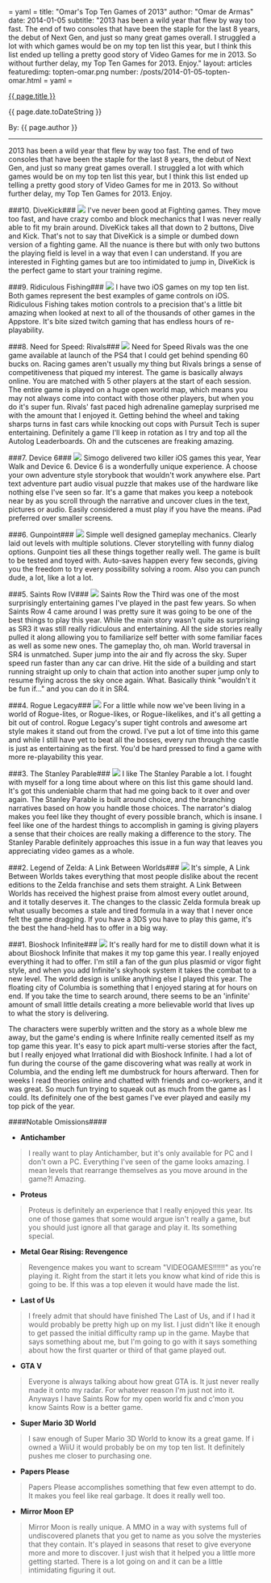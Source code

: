 = yaml =
title: "Omar's Top Ten Games of 2013"
author: "Omar de Armas"
date: 2014-01-05
subtitle: "2013 has been a wild year that flew by way too fast. The end of two consoles that have been the staple for the last 8 years, the debut of Next Gen, and just so many great games overall. I struggled a lot with which games would be on my top ten list this year, but I think this list ended up telling a pretty good story of Video Games for me in 2013. So without further delay, my Top Ten Games for 2013. Enjoy."
layout: articles
featuredimg: topten-omar.png
number: /posts/2014-01-05-topten-omar.html
= yaml =

<a href="{{ page.url }}" class='postTitleLink'><p class='postTitle'>{{ page.title }}</p></a>
<p class='postPublished'>{{ page.date.toDateString }}</p>
<p class='postAuthor'>By: {{ page.author }}</p>
<hr>

2013 has been a wild year that flew by way too fast. The end of two consoles that have been the staple for the last 8 years, the debut of Next Gen, and just so many great games overall. I struggled a lot with which games would be on my top ten list this year, but I think this list ended up telling a pretty good story of Video Games for me in 2013. So without further delay, my Top Ten Games for 2013. Enjoy.


###10. DiveKick###
<img src='/images/forPosts/topten-divekick.png' class='articlesImgCenter group'>
I've never been good at Fighting games. They move too fast, and have crazy combo and block mechanics that I was never really able to fit my brain around. DiveKick takes all that down to 2 buttons, Dive and Kick. That's not to say that DiveKick is a simple or dumbed down version of a fighting game. All the nuance is there but with only two buttons the playing field is level in a way that even I can understand. If you are interested in Fighting games but are too intimidated to jump in, DiveKick is the perfect game to start your training regime.


###9. Ridiculous Fishing###
<img src='/images/forPosts/topten-ridiculousfishing.png' class='articlesImgCenter group'>
I have two iOS games on my top ten list. Both games represent the best examples of game controls on iOS. Ridiculous Fishing takes motion controls to a precision that's a little bit amazing when looked at next to all of the thousands of other games in the Appstore. It's bite sized twitch gaming that has endless hours of re-playability.


###8. Need for Speed: Rivals###
<img src='/images/forPosts/topten-nfsrivals.png' class='articlesImgCenter group'>
Need for Speed Rivals was the one game available at launch of the PS4 that I could get behind spending 60 bucks on. Racing games aren't usually my thing but Rivals brings a sense of competitiveness that piqued my interest. The game is basically always online. You are matched with 5 other players at the start of each session. The entire game is played on a huge open world map, which means you may not always come into contact with those other players, but when you do it's super fun. Rivals' fast paced high adrenaline gameplay surprised me with the amount that I enjoyed it. Getting behind the wheel and taking sharps turns in fast cars while knocking out cops with Pursuit Tech is super entertaining. Definitely a game I'll keep in rotation as I try and top all the Autolog Leaderboards. Oh and the cutscenes are freaking amazing.


###7. Device 6###
<img src='/images/forPosts/topten-device6.png' class='articlesImgCenter group'>
Simogo delivered two killer iOS games this year, Year Walk and Device 6. Device 6 is a wonderfully unique experience. A choose your own adventure style storybook that wouldn't work anywhere else. Part text adventure part audio visual puzzle that makes use of the hardware like nothing else I've seen so far. It's a game that makes you keep a notebook near by as you scroll through the narrative and uncover clues in the text, pictures or audio. Easily considered a must play if you have the means. iPad preferred over smaller screens.


###6. Gunpoint###
<img src='/images/forPosts/topten-gunpoint.png' class='articlesImgCenter group'>
Simple well designed gameplay mechanics. Clearly laid out levels with multiple solutions. Clever storytelling with funny dialog options. Gunpoint ties all these things together really well. The game is built to be tested and toyed with. Auto-saves happen every few seconds, giving you the freedom to try every possibility solving a room. Also you can punch dude, a lot, like a lot a lot.


###5. Saints Row IV###
<img src='/images/forPosts/topten-saintsrow4.png' class='articlesImgCenter group'>
Saints Row the Third was one of the most surprisingly entertaining games I've played in the past few years. So when Saints Row 4 came around I was pretty sure it was going to be one of the best things to play this year. While the main story wasn't quite as surprising as SR3 it was still really ridiculous and entertaining. All the side stories really pulled it along allowing you to familiarize self better with some familiar faces as well as some new ones. The gameplay tho, oh man. World traversal in SR4 is unmatched. Super jump into the air and fly across the sky. Super speed run faster than any car can drive. Hit the side of a building and start running straight up only to chain that action into another super jump only to resume flying across the sky once again. What. Basically think "wouldn't it be fun if..." and you can do it in SR4.


###4. Rogue Legacy###
<img src='/images/forPosts/topten-roguelegacy.png' class='articlesImgCenter group'>
For a little while now we've been living in a world of Rogue-lites, or Rogue-likes, or Rogue-likelikes, and it's all getting a bit out of control. Rogue Legacy's super tight controls and awesome art style makes it stand out from the crowd. I've put a lot of time into this game and while I still have yet to beat all the bosses, every run through the castle is just as entertaining as the first. You'd be hard pressed to find a game with more re-playability this year.


###3. The Stanley Parable###
<img src='/images/forPosts/topten-stanleyparable.png' class='articlesImgCenter group'>
I like The Stanley Parable a lot. I fought with myself for a long time about where on this list this game should land. It's got this undeniable charm that had me going back to it over and over again. The Stanley Parable is built around choice, and the branching narratives based on how you handle those choices. The narrator's dialog makes you feel like they thought of every possible branch, which is insane. I feel like one of the hardest things to accomplish in gaming is giving players a sense that their choices are really making a difference to the story. The Stanley Parable definitely approaches this issue in a fun way that leaves you appreciating video games as a whole.


###2. Legend of Zelda: A Link Between Worlds###
<img src='/images/forPosts/topten-zelda.png' class='articlesImgCenter group'>
It's simple, A Link Between Worlds takes everything that most people dislike about the recent editions to the Zelda franchise and sets them straight. A Link Between Worlds has received the highest praise from almost every outlet around, and it totally deserves it. The changes to the classic Zelda formula break up what usually becomes a stale and tired formula in a way that I never once felt the game dragging. If you have a 3DS you have to play this game, it's the best the hand-held has to offer in a big way.


###1. Bioshock Infinite###
<img src='/images/forPosts/topten-bioshockinfinite.png' class='articlesImgCenter group'>
It's really hard for me to distill down what it is about Bioshock Infinite that makes it my top game this year. I really enjoyed everything it had to offer. I'm still a fan of the gun plus plasmid or vigor fight style, and when you add Infinite's skyhook system it takes the combat to a new level. The world design is unlike anything else I played this year. The floating city of Columbia is something that I enjoyed staring at for hours on end. If you take the time to search around, there seems to be an 'infinite' amount of small little details creating a more believable world that lives up to what the story is delivering.

The characters were superbly written and the story as a whole blew me away, but the game's ending is where Infinite really cemented itself as my top game this year. It's easy to pick apart multi-verse stories after the fact, but I really enjoyed what Irrational did with Bioshock Infinite. I had a lot of fun during the course of the game discovering what was really at work in Columbia, and the ending left me dumbstruck for hours afterward. Then for weeks I read theories online and chatted with friends and co-workers, and it was great. So much fun trying to squeak out as much from the game as I could. Its definitely one of the best games I've ever played and easily my top pick of the year.



####Notable Omissions####
* **Antichamber**
> I really want to play Antichamber, but it's only available for PC and I don't own a PC. Everything I've seen of the game looks amazing. I mean levels that rearrange themselves as you move around in the game?! Amazing.

* **Proteus**
> Proteus is definitely an experience that I really enjoyed this year. Its one of those games that some would argue isn't really a game, but you should just ignore all that garage and play it. Its something special.

* **Metal Gear Rising: Revengence**
> Revengence makes you want to scream "VIDEOGAMES!!!!!!" as you're playing it. Right from the start it lets you know what kind of ride this is going to be. If this was a top eleven it would have made the list.

* **Last of Us**
> I freely admit that should have finished The Last of Us, and if I had it would probably be pretty high up on my list. I just didn't like it enough to get passed the initial difficulty ramp up in the game. Maybe that says something about me, but I'm going to go with it says something about how the first quarter or third of that game played out.

* **GTA V**
> Everyone is always talking about how great GTA is. It just never really made it onto my radar. For whatever reason I'm just not into it. Anyways I have Saints Row for my open world fix and c'mon you know Saints Row is a better game.

* **Super Mario 3D World**
> I saw enough of  Super Mario 3D World to know its a great game. If i owned a WiiU it would probably be on my top ten list. It definitely pushes me closer to purchasing one.

* **Papers Please**
> Papers Please accomplishes something that few even attempt to do. It makes you feel like real garbage. It does it really well too.

* **Mirror Moon EP**
> Mirror Moon is really unique. A MMO in a way with systems full of undiscovered planets that you get to name as you solve the mysteries that they contain. It's played in seasons that reset to give everyone more and more to discover. I just wish that it helped you a little more getting started. There is a lot going on and it can be a little intimidating figuring it out.
